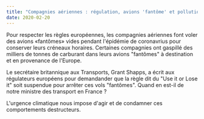 ```yaml
---
title: "Compagnies aériennes : régulation, avions 'fantôme' et pollution"
date: 2020-02-20
---
```

Pour respecter les règles européennes, les compagnies aériennes font voler des avions «fantômes» vides pendant l'épidémie de coronavrius pour conserver leurs créneaux horaires. Certaines compagnies ont gaspillé des milliers de tonnes de carburant dans leurs avions "fantômes" à destination et en provenance de l'Europe.

Le secrétaire britannique aux Transports, Grant Shapps, a écrit aux régulateurs européens pour demandander que la règle dit du "Use it or Lose it" soit suspendue pour arrêter ces vols "fantômes". Quand en est-il de notre ministre des transport en France ?

L'urgence climatique nous impose d'agir et de condamner ces comportements destructeurs.
